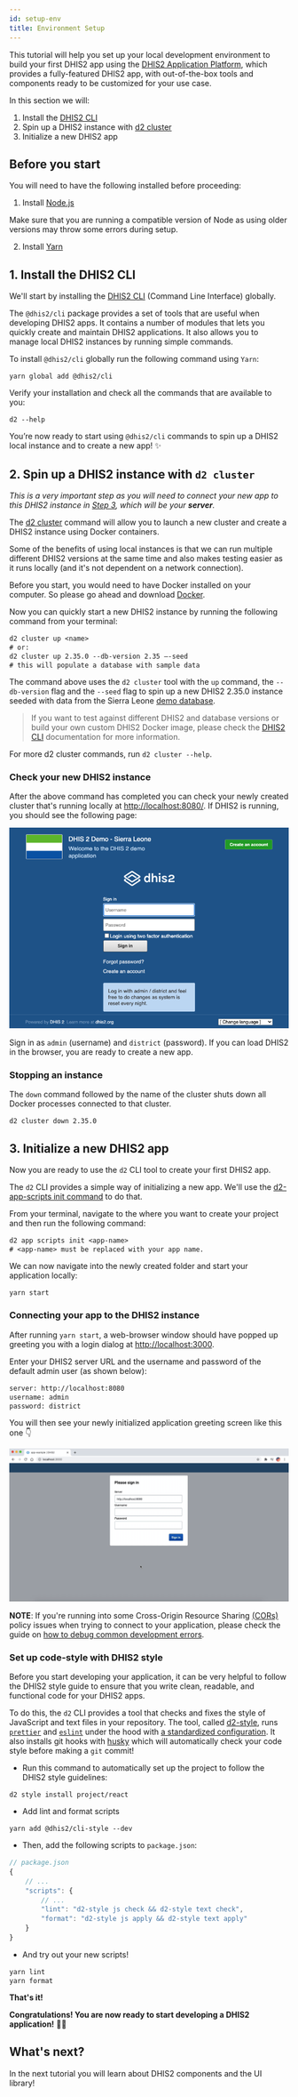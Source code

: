 ```yaml
---
id: setup-env
title: Environment Setup 
---
```

This tutorial will help you set up your local development environment to build your first DHIS2 app using the [DHIS2 Application Platform](https://platform.dhis2.nu/#/), which provides a fully-featured DHIS2 app, with out-of-the-box tools and components ready to be customized for your use case. 

In this section we will:

1. Install the [DHIS2 CLI](https://cli.dhis2.nu/#/)
2. Spin up a DHIS2 instance with [d2 cluster](https://cli.dhis2.nu/#/commands/d2-cluster) 
3. Initialize a new DHIS2 app 

## Before you start 

You will need to have the following installed before proceeding:

1. Install [Node.js](https://nodejs.org/en/download/)

Make sure that you are running a compatible version of Node as using older versions may throw some errors during setup. 

2. Install [Yarn](https://yarnpkg.com/getting-started/install)

## 1. Install the DHIS2 CLI

We'll start by installing the [DHIS2 CLI](https://cli.dhis2.nu/#/) (Command Line Interface) globally. 

The `@dhis2/cli` package provides a set of tools that are useful when developing DHIS2 apps. It contains a number of modules that lets you quickly create and maintain DHIS2 applications. It also allows you to manage local DHIS2 instances by running simple commands. 

To install `@dhis2/cli` globally run the following command using `Yarn`:  

```shell
yarn global add @dhis2/cli
```

Verify your installation and check all the commands that are available to you: 

```shell
d2 --help
```

You’re now ready to start using `@dhis2/cli` commands to spin up a DHIS2 local instance and to create a new app! ✨

## 2. Spin up a DHIS2 instance with `d2 cluster`

_This is a very important step as you will need to connect your new app to this DHIS2 instance in [Step 3](#3-initialize-a-new-dhis2-app), which will be your **server**._  

The [d2 cluster](https://cli.dhis2.nu/#/commands/d2-cluster) command will allow you to launch a new cluster and create a DHIS2 instance using Docker containers. 

Some of the benefits of using local instances is that we can run multiple different DHIS2 versions at the same time and also makes testing easier as it runs locally (and it's not dependent on a network connection). 

Before you start, you would need to have Docker installed on your computer. So please go ahead and download [Docker](https://www.docker.com/).  

Now you can quickly start a new DHIS2 instance by running the following command from your terminal: 

```shell
d2 cluster up <name>
# or:
d2 cluster up 2.35.0 --db-version 2.35 —-seed
# this will populate a database with sample data
```

The command above uses the `d2 cluster` tool with the `up` command, the `--db-version` flag and the `--seed` flag to spin up a new DHIS2 2.35.0 instance seeded with data from the Sierra Leone [demo database](https://dhis2.org/demo).

> If you want to test against different DHIS2 and database versions or build your own custom DHIS2 Docker image, please check the [DHIS2 CLI](https://cli.dhis2.nu/#/commands/d2-cluster) documentation for more information. 

For more d2 cluster commands, run `d2 cluster --help`.

### Check your new DHIS2 instance

After the above command has completed you can check your newly created cluster that's running locally at [http://localhost:8080/](http://localhost:8080/). If DHIS2 is running, you should see the following page: 

![Login Page](../assets/quickstart_guides/image-of-login.png)

Sign in as `admin` (username) and `district` (password). If you can load DHIS2 in the browser, you are ready to create a new app. 

### Stopping an instance

The `down` command followed by the name of the cluster shuts down all Docker processes connected to that cluster.

```shell
d2 cluster down 2.35.0
```

## 3. Initialize a new DHIS2 app

Now you are ready to use the `d2` CLI tool to create your first DHIS2 app. 

The `d2` CLI provides a simple way of initializing a new app. We'll use the [d2-app-scripts init command](https://platform.dhis2.nu/#/scripts/init) to do that. 

From your terminal, navigate to the where you want to create your project and then run the following command: 

```shell
d2 app scripts init <app-name>
# <app-name> must be replaced with your app name.
``` 
We can now navigate into the newly created folder and start your application locally: 

```shell
yarn start
```

### Connecting your app to the DHIS2 instance 

After running `yarn start`, a web-browser window should have popped up greeting you with a login dialog at [http://localhost:3000](http://localhost:3000). 

Enter your DHIS2 server URL and the username and password of the default admin user (as shown below): 

```
server: http://localhost:8080
username: admin
password: district
```

You will then see your newly initialized application greeting screen like this one 👇 

![Sign In](./assets/sign-in-app.gif)

**NOTE**: If you're running into some Cross-Origin Resource Sharing [(CORs)](https://developer.mozilla.org/en-US/docs/Web/HTTP/CORS) policy issues when trying to connect to your application, please check the guide on [how to debug common development errors](../guides/debug-instance). 

### Set up code-style with DHIS2 style

Before you start developing your application, it can be very helpful to follow the DHIS2 style guide to ensure that you write clean, readable, and functional code for your DHIS2 apps. 

To do this, the `d2` CLI provides a tool that checks and fixes the style of JavaScript and text files in your repository.  The tool, called [d2-style](https://cli-style.dhis2.nu/), runs [`prettier`](https://prettier.io/) and [`eslint`](https://eslint.org) under the hood with [a standardized configuration](https://github.com/dhis2/cli-style/tree/master/config/js).  It also installs git hooks with [husky](https://github.com/typicode/husky) which will automatically check your code style before making a `git` commit!

* Run this command to automatically set up the project to follow the DHIS2 style guidelines: 

```shell
d2 style install project/react
```

* Add lint and format scripts

```shell
yarn add @dhis2/cli-style --dev
```

* Then, add the following scripts to `package.json`:

```js
// package.json
{
    // ...
    "scripts": {
        // ...
        "lint": "d2-style js check && d2-style text check",
        "format": "d2-style js apply && d2-style text apply"
    }
}
```

* And try out your new scripts!

```shell
yarn lint
yarn format
```

**That's it!** 

**Congratulations! You are now ready to start developing a DHIS2 application!** 👏🏽

## What's next? 

In the next tutorial you will learn about DHIS2 components and the UI library! 